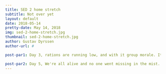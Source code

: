```yaml
---
title: SED 2 home stretch
subtitle: Not over yet
layout: default
date: 2018-05-14
pretty-date: May 14, 2018
img: sed-2-home-stretch.jpg
thumbnail: sed-2-home-stretch.jpg
author: Gustav Dyrssen
author-url: #

post-par1: Day 3, rations are running low, and with it group morale. It all started when that dammed mist rolled in over town. The church thats just some one hundred meters away are obscured from view due to the fog. Outside there are persons..no that the wrong word, they might have a human silhouette but they are most assuredly not human. But they  stayed where outside, the worst of it was inside woth us, The SED 2.0 writing. The looming deadline hanged above us. I think all of this just broke Kicki, she just suddenly stood up and went outside and never comeback. I sure can't blame her, I myself have also contemplated just to leave and seek my fate in the mist. Whatever fate befalled her out there, I... I hope she traverssed the mist safetly and are better place. However I should know better after looking outside. Hopefully we can finish this SED without any further losses.

post-par2: Day 5, We're all alive and no one went missing in the mist. After working on the SED for what feels like an eternity we're nearing completion. Only a few screws left to turn and we will have completed SED 2.0 and we can relax by studying for the exams. 
---
```

